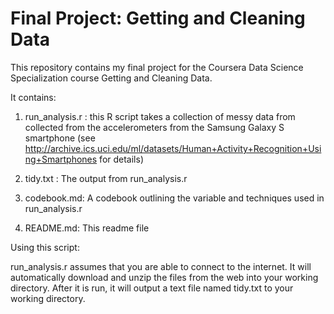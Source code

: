 Final Project: Getting and Cleaning Data
=========================

This repository contains my final project for the Coursera Data Science Specialization course Getting and Cleaning Data. 

It contains:

1. run_analysis.r : this R script takes a collection of messy data from collected from the accelerometers from the Samsung Galaxy S smartphone (see http://archive.ics.uci.edu/ml/datasets/Human+Activity+Recognition+Using+Smartphones for details)

2. tidy.txt : The output from run_analysis.r

3. codebook.md: A codebook outlining the variable and techniques used in run_analysis.r

4. README.md: This readme file

Using this script:

run_analysis.r assumes that you are able to connect to the internet. It will automatically download and unzip the files from the web into your working directory. After it is run, it will output a text file named tidy.txt to your working directory.
